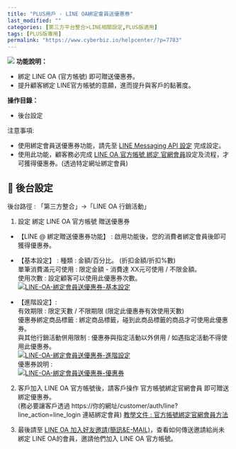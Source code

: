 ```yaml
---
title: "PLUS用戶 - LINE OA綁定會員送優惠券"
last_modified: ""
categories: [第三方平台整合>LINE相關設定,PLUS版適用]
tags: [PLUS版專用]
permalink: "https://www.cyberbiz.io/helpcenter/?p=7783"
---
```


![](https://www.cyberbiz.io/helpcenter/wp-content/uploads/PLUS版3.png)
**功能說明：**  

* 綁定 LINE OA (官方帳號) 即可贈送優惠券。 
* 提升顧客綁定 LINE官方帳號的意願，進而提升與客戶的黏著度。 

**操作目錄：**

* 後台設定

注意事項:  

* 使用綁定會員送優惠券功能，請先至 [LINE Messaging API 設定](https://www.cyberbiz.io/helpcenter/?p=5855) 完成設定。 
* 使用此功能，顧客務必完成 [LINE OA 官方帳號 綁定 官網會員](https://www.cyberbiz.io/helpcenter/?p=5861)設定及流程，才可獲得優惠券。(透過特定網址綁定會員)



## 📌 後台設定


後台路徑 : 「第三方整合」→「LINE OA 行銷活動」  


1. 設定 綁定 LINE OA 官方帳號 贈送優惠券 
* 【LINE @ 綁定贈送優惠券功能】 : 啟用功能後，您的消費者綁定會員後即可獲得優惠券。
* 【基本設定】 : 種類 : 金額/百分比。 (折扣金額/折扣%數)  
單筆消費滿元可使用 : 限定金額 - 消費達 XX元可使用 / 不限金額。  
使用次數 : 設定顧客可以使用此優惠券次數。  
[![LINE-OA-綁定會員送優惠券-基本設定](https://www.cyberbiz.io/support/wp-content/uploads/LINE-OA-綁定會員送優惠券01.png)](https://www.cyberbiz.io/support/wp-content/uploads/LINE-OA-綁定會員送優惠券01.png)

* 【進階設定】:  
有效期限 : 限定天數 / 不限期限 (限定此優惠券有效使用天數)  
優惠券綁定商品標籤 : 綁定商品標籤，碰到此商品標籤的商品才可使用此優惠券。  
與其他行銷活動併用限制 : 優惠券與指定活動以外併用 / 如遇指定活動不得使用此優惠券。  
[![LINE-OA-綁定會員送優惠券-進階設定](https://www.cyberbiz.io/support/wp-content/uploads/LINE-OA-綁定會員送優惠券02.png)](https://www.cyberbiz.io/support/wp-content/uploads/LINE-OA-綁定會員送優惠券02.png)  
優惠券說明 :  
[![LINE-OA-綁定會員送優惠券-優惠券](https://www.cyberbiz.io/support/wp-content/uploads/LINE-OA-綁定會員送優惠券03.png)](https://www.cyberbiz.io/support/wp-content/uploads/LINE-OA-綁定會員送優惠券03.png)



2. 客戶加入 LINE OA 官方帳號後，請客戶操作 官方帳號綁定官網會員 即可贈送綁定優惠券。  
(務必要讓客戶透過 https://你的網址/customer/auth/line?line_action=line_login 連結綁定會員) [教學文件
: 官方帳號綁定官網會員方法](https://www.cyberbiz.io/helpcenter/?p=5861)




3. 最後請至 [LINE OA 加入好友邀請(簡訊&E-MAIL)](https://www.cyberbiz.io/helpcenter/?p=7324)，查看如何傳送邀請給尚未綁定 LINE OA的會員，邀請他們加入 LINE OA 官方帳號。 



